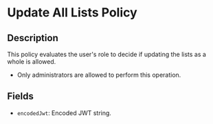 # Update All Lists Policy

## Description

This policy evaluates the user's role to decide if updating the lists as a whole is allowed.

- Only administrators are allowed to perform this operation.

## Fields

- `encodedJwt`: Encoded JWT string.
